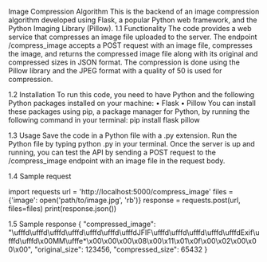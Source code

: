 Image Compression Algorithm
This is the backend of an image compression algorithm developed using Flask, a popular Python web framework, and the Python Imaging Library (Pillow).
1.1	Functionality
The code provides a web service that compresses an image file uploaded to the server. The endpoint /compress_image accepts a POST request with an image file, compresses the image, and returns the compressed image file along with its original and compressed sizes in JSON format. The compression is done using the Pillow library and the JPEG format with a quality of 50 is used for compression.

1.2	Installation
To run this code, you need to have Python and the following Python packages installed on your machine:
•	Flask
•	Pillow
You can install these packages using pip, a package manager for Python, by running the following command in your terminal:
pip install flask pillow

1.3	Usage
Save the code in a Python file with a .py extension.
Run the Python file by typing python <filename>.py in your terminal.
Once the server is up and running, you can test the API by sending a POST request to the /compress_image endpoint with an image file in the request body.

1.4	Sample request

import requests
url = 'http://localhost:5000/compress_image'
files = {'image': open('path/to/image.jpg', 'rb')}
response = requests.post(url, files=files)
print(response.json())

1.5	Sample response
{
    "compressed_image": "\ufffd\ufffd\ufffd\ufffd\ufffd\ufffd\ufffdJFIF\ufffd\ufffd\ufffd\ufffd\ufffdExif\ufffd\ufffd\x00MM\ufffe*\x00\x00\x00\x08\x00\x11\x01\x0f\x00\x02\x00\x00\x00",
    "original_size": 123456,
    "compressed_size": 65432
}
